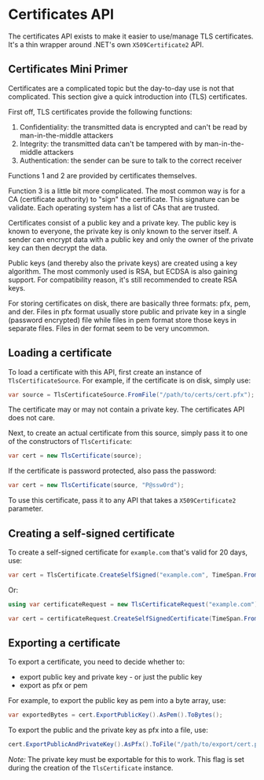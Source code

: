 # Certificates API

The certificates API exists to make it easier to use/manage TLS certificates. It's a thin wrapper around .NET's own `X509Certificate2` API.

## Certificates Mini Primer

Certificates are a complicated topic but the day-to-day use is not that complicated. This section give a quick introduction into (TLS) certificates.

First off, TLS certificates provide the following functions:

1. Confidentiality: the transmitted data is encrypted and can't be read by man-in-the-middle attackers
1. Integrity: the transmitted data can't be tampered with by man-in-the-middle attackers
1. Authentication: the sender can be sure to talk to the correct receiver

Functions 1 and 2 are provided by certificates themselves.

Function 3 is a little bit more complicated. The most common way is for a CA (certificate authority) to "sign" the certificate. This signature can be validate. Each operating system has a list of CAs that are trusted.

Certificates consist of a public key and a private key. The public key is known to everyone, the private key is only known to the server itself. A sender can encrypt data with a public key and only the owner of the private key can then decrypt the data.

Public keys (and thereby also the private keys) are created using a key algorithm. The most commonly used is RSA, but ECDSA is also gaining support. For compatibility reason, it's still recommended to create RSA keys.

For storing certificates on disk, there are basically three formats: pfx, pem, and der. Files in pfx format usually store public and private key in a single (password encrypted) file while files in pem format store those keys in separate files. Files in der format seem to be very uncommon.

## Loading a certificate

To load a certificate with this API, first create an instance of `TlsCertificateSource`. For example, if the certificate is on disk, simply use:

```c#
var source = TlsCertificateSource.FromFile("/path/to/certs/cert.pfx");
```

The certificate may or may not contain a private key. The certificates API does not care.

Next, to create an actual certificate from this source, simply pass it to one of the constructors of `TlsCertificate`:

```c#
var cert = new TlsCertificate(source);
```

If the certificate is password protected, also pass the password:

```c#
var cert = new TlsCertificate(source, "P@ssw0rd");
```

To use this certificate, pass it to any API that takes a `X509Certificate2` parameter.

## Creating a self-signed certificate

To create a self-signed certificate for `example.com` that's valid for 20 days, use:

```c#
var cert = TlsCertificate.CreateSelfSigned("example.com", TimeSpan.FromDays(20));
```

Or:

```c#
using var certificateRequest = new TlsCertificateRequest("example.com"));

var cert = certificateRequest.CreateSelfSignedCertificate(TimeSpan.FromDays(20));
```

## Exporting a certificate

To export a certificate, you need to decide whether to:

* export public key and private key - or just the public key
* export as pfx or pem

For example, to export the public key as pem into a byte array, use:

```c#
var exportedBytes = cert.ExportPublicKey().AsPem().ToBytes();
```

To export the public and the private key as pfx into a file, use:

```c#
cert.ExportPublicAndPrivateKey().AsPfx().ToFile("/path/to/export/cert.pfx");
```

*Note:* The private key must be exportable for this to work. This flag is set during the creation of the `TlsCertificate` instance.
